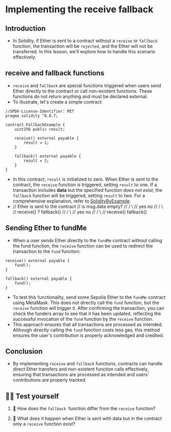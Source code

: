# Implementing the receive fallback

## Introduction
- In Solidity, if Ether is sent to a contract without a `receive` or `fallback` function, the transaction will be `rejected`, and the Ether will not be transferred. In this lesson, we'll explore how to handle this scenario effectively.

## receive and fallback functions
- `receive` and `fallback` are special functions triggered when users send Ether directly to the contract or call non-existent functions. These functions do not return anything and must be declared external.
- To illustrate, let's create a simple contract:
```
//SPDX-License-Identifier: MIT
pragma solidity ^0.8.7;

contract FallbackExample {
    uint256 public result;

    receive() external payable {
        result = 1;
    }

    fallback() external payable {
        result = 2;
    }
}
```

- In this contract, `result` is initialized to zero. When Ether is sent to the contract, the `receive` function is triggered, setting `result` to one. If a transaction includes **data** but the specified function *does not exist*, the `fallback` function will be triggered, setting `result` to two. For a comprehensive explanation, refer to [SolidityByExample](https://solidity-by-example.org/fallback/).
- // Ether is sent to the contract // is msg.data empty? // / \ // yes no // / \ // receive() ? fallback() // / \ // yes no // / \ // receive() fallback()

## Sending Ether to fundMe
- When a user sends Ether directly to the `fundMe` contract without calling the fund function, the `receive` function can be used to redirect the transaction to the `fund` function:
```
receive() external payable {
    fund();
}

fallback() external payable {
    fund();
}
```

- To test this functionality, send some Sepolia Ether to the `fundMe` contract using MetaMask. This does not directly call the `fund` function, but the `receive` function will trigger it. After confirming the transaction, you can check the funders array to see that it has been updated, reflecting the successful invocation of the `fund` function by the `receive` function.
- This approach ensures that all transactions are processed as intended. Although directly calling the `fund` function costs less gas, this method ensures the user's contribution is properly acknowledged and credited.

## Conclusion
- By implementing `receive` and `fallback` functions, contracts can handle direct Ether transfers and non-existent function calls effectively, ensuring that transactions are processed as intended and users' contributions are properly tracked.

## 🧑‍💻 Test yourself
1. 📕 How does the `fallback `function differ from the `receive` function?

2. 📕 What does it happen when Ether is sent with data but in the contract only a `receive` function exist?
